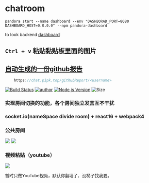 # chatroom


```
pandora start --name dashboard --env "DASHBORAD_PORT=8080 DASHBOARD_HOST=0.0.0.0" --npm pandora-dashboard
```
to look backend [dashboard](http://pipk.top:9081/application/chatroom/stdout)

## `Ctrl + v` 粘贴黏贴板里面的图片

## [自动生成的一份github报告](https://chat.pipk.top/githubReport/pengliheng)
```js
	https://chat.pipk.top/githubReport/<username>
```

[![Build Status](https://travis-ci.org/pengliheng/chatroom.svg?branch=master)](https://travis-ci.org/pengliheng/chatroom)
[![author](https://img.shields.io/badge/author-peng-blue.svg)](https://www.penlh.com)
[![Node.js Version](https://img.shields.io/badge/node.js-9.2.0-blue.svg)](http://nodejs.org/download)
![Size](https://github-size-badge.herokuapp.com/pengliheng/chatroom.svg)

### 实现房间切换的功能，各个房间独立发言互不干扰

### socket.io(nameSpace divide room) + react16 + webpack4

### 公共房间
![](https://dn-cnode.qbox.me/FpR0cuh5jf-hjYHriRPj0b08cod5)
![](https://i.loli.net/2017/11/28/5a1d4343e5ad8.jpg)


### 视频粘贴（youtube）
![](https://static.pipk.top/chat/public/43023493822484316.png)

暂时只做YouTube视频，默认你翻墙了，没梯子找我要。